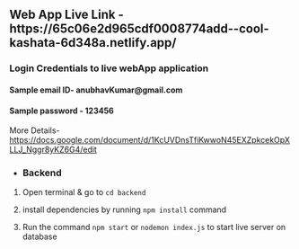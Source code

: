 <h2>Web App Live Link - https://65c06e2d965cdf0008774add--cool-kashata-6d348a.netlify.app/ </h2> 

<h3> Login Credentials to live webApp application </h3>
<h4> Sample email ID- anubhavKumar@gmail.com </h4>
<h4> Sample password - 123456  </h4>

More Details- https://docs.google.com/document/d/1KcUVDnsTfiKwwoN45EXZpkcekOpXLLJ_Nggr8yKZ6G4/edit
- <h3>Backend

1. Open terminal & go to `cd backend` 

2. install dependencies by running `npm install` command

3. Run the command `npm start` or `nodemon index.js` to start live server on database
